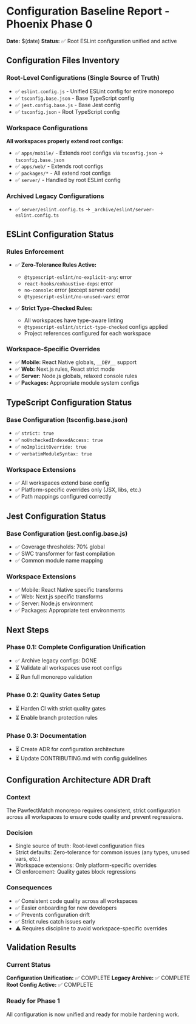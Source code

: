 # Configuration Baseline Report - Phoenix Phase 0
**Date:** $(date)
**Status:** ✅ Root ESLint configuration unified and active

## Configuration Files Inventory

### Root-Level Configurations (Single Source of Truth)
- ✅ `eslint.config.js` - Unified ESLint config for entire monorepo
- ✅ `tsconfig.base.json` - Base TypeScript config
- ✅ `jest.config.base.js` - Base Jest config
- ✅ `tsconfig.json` - Root TypeScript config

### Workspace Configurations
**All workspaces properly extend root configs:**
- ✅ `apps/mobile/` - Extends root configs via `tsconfig.json` → `tsconfig.base.json`
- ✅ `apps/web/` - Extends root configs
- ✅ `packages/*` - All extend root configs
- ✅ `server/` - Handled by root ESLint config

### Archived Legacy Configurations
- ✅ `server/eslint.config.ts` → `_archive/eslint/server-eslint.config.ts`

## ESLint Configuration Status

### Rules Enforcement
- ✅ **Zero-Tolerance Rules Active:**
  - `@typescript-eslint/no-explicit-any`: error
  - `react-hooks/exhaustive-deps`: error
  - `no-console`: error (except server code)
  - `@typescript-eslint/no-unused-vars`: error

- ✅ **Strict Type-Checked Rules:**
  - All workspaces have type-aware linting
  - `@typescript-eslint/strict-type-checked` configs applied
  - Project references configured for each workspace

### Workspace-Specific Overrides
- ✅ **Mobile:** React Native globals, `__DEV__` support
- ✅ **Web:** Next.js rules, React strict mode
- ✅ **Server:** Node.js globals, relaxed console rules
- ✅ **Packages:** Appropriate module system configs

## TypeScript Configuration Status

### Base Configuration (tsconfig.base.json)
- ✅ `strict: true`
- ✅ `noUncheckedIndexedAccess: true`
- ✅ `noImplicitOverride: true`
- ✅ `verbatimModuleSyntax: true`

### Workspace Extensions
- ✅ All workspaces extend base config
- ✅ Platform-specific overrides only (JSX, libs, etc.)
- ✅ Path mappings configured correctly

## Jest Configuration Status

### Base Configuration (jest.config.base.js)
- ✅ Coverage thresholds: 70% global
- ✅ SWC transformer for fast compilation
- ✅ Common module name mapping

### Workspace Extensions
- ✅ Mobile: React Native specific transforms
- ✅ Web: Next.js specific transforms
- ✅ Server: Node.js environment
- ✅ Packages: Appropriate test environments

## Next Steps

### Phase 0.1: Complete Configuration Unification
- ✅ Archive legacy configs: DONE
- ⏳ Validate all workspaces use root configs
- ⏳ Run full monorepo validation

### Phase 0.2: Quality Gates Setup
- ⏳ Harden CI with strict quality gates
- ⏳ Enable branch protection rules

### Phase 0.3: Documentation
- ⏳ Create ADR for configuration architecture
- ⏳ Update CONTRIBUTING.md with config guidelines

## Configuration Architecture ADR Draft

### Context
The PawfectMatch monorepo requires consistent, strict configuration across all workspaces to ensure code quality and prevent regressions.

### Decision
- Single source of truth: Root-level configuration files
- Strict defaults: Zero-tolerance for common issues (any types, unused vars, etc.)
- Workspace extensions: Only platform-specific overrides
- CI enforcement: Quality gates block regressions

### Consequences
- ✅ Consistent code quality across all workspaces
- ✅ Easier onboarding for new developers
- ✅ Prevents configuration drift
- ✅ Strict rules catch issues early
- ⚠️ Requires discipline to avoid workspace-specific overrides

## Validation Results

### Current Status
**Configuration Unification:** ✅ COMPLETE
**Legacy Archive:** ✅ COMPLETE
**Root Config Active:** ✅ COMPLETE

### Ready for Phase 1
All configuration is now unified and ready for mobile hardening work.
